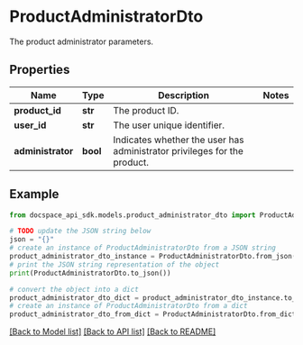 # ProductAdministratorDto
The product administrator parameters.

## Properties

Name | Type | Description | Notes
------------ | ------------- | ------------- | -------------
**product_id** | **str** | The product ID. | 
**user_id** | **str** | The user unique identifier. | 
**administrator** | **bool** | Indicates whether the user has administrator privileges for the product. | 

## Example

```python
from docspace_api_sdk.models.product_administrator_dto import ProductAdministratorDto

# TODO update the JSON string below
json = "{}"
# create an instance of ProductAdministratorDto from a JSON string
product_administrator_dto_instance = ProductAdministratorDto.from_json(json)
# print the JSON string representation of the object
print(ProductAdministratorDto.to_json())

# convert the object into a dict
product_administrator_dto_dict = product_administrator_dto_instance.to_dict()
# create an instance of ProductAdministratorDto from a dict
product_administrator_dto_from_dict = ProductAdministratorDto.from_dict(product_administrator_dto_dict)
```
[[Back to Model list]](../README.md#documentation-for-models) [[Back to API list]](../README.md#documentation-for-api-endpoints) [[Back to README]](../README.md)


